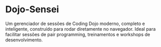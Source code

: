 # Dojo-Sensei
Um gerenciador de sessões de Coding Dojo moderno, completo e inteligente, construído para rodar diretamente no navegador. Ideal para facilitar sessões de pair programming, treinamentos e workshops de desenvolvimento.
